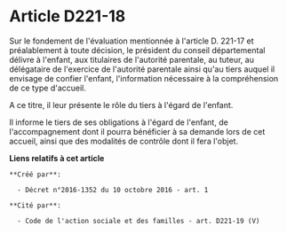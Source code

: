 # Article D221-18

Sur le fondement de l'évaluation mentionnée à l'article D. 221-17 et préalablement à toute décision, le président du conseil
départemental délivre à l'enfant, aux titulaires de l'autorité parentale, au tuteur, au délégataire de l'exercice de
l'autorité parentale ainsi qu'au tiers auquel il envisage de confier l'enfant, l'information nécessaire à la compréhension de
ce type d'accueil. 

A ce titre, il leur présente le rôle du tiers à l'égard de l'enfant. 

Il informe le tiers de ses obligations à l'égard de l'enfant, de l'accompagnement dont il pourra bénéficier à sa demande lors
de cet accueil, ainsi que des modalités de contrôle dont il fera l'objet.

**Liens relatifs à cet article**

	**Créé par**:

	  - Décret n°2016-1352 du 10 octobre 2016 - art. 1

	**Cité par**:

	  - Code de l'action sociale et des familles - art. D221-19 (V)

